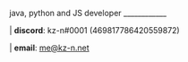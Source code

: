java, python and JS developer ____________

|  **discord**: kz-n#0001 (469817786420559872)

|  **email**: me@kz-n.net
